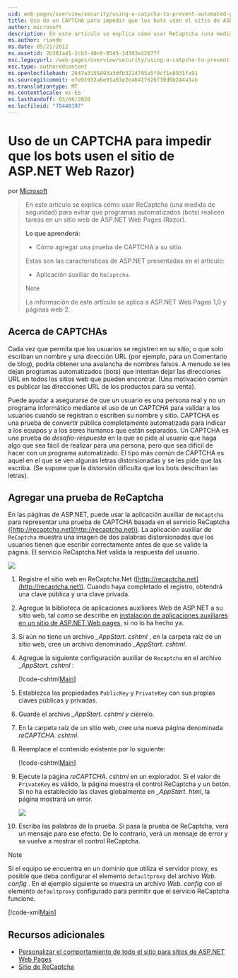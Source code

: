 ```yaml
---
uid: web-pages/overview/security/using-a-catpcha-to-prevent-automated-programs-bots-from-using-your-aspnet-web-site
title: Uso de un CAPTCHA para impedir que los bots usen el sitio de ASP.NET Web Razor) | Microsoft Docs
author: microsoft
description: En este artículo se explica cómo usar ReCaptcha (una medida de seguridad) para evitar que programas automatizados (bots) realicen tareas en una ASP.NET Web Pages (Razor)...
ms.author: riande
ms.date: 05/21/2012
ms.assetid: 2b381a41-2cb3-40c0-8545-1d393e22877f
msc.legacyurl: /web-pages/overview/security/using-a-catpcha-to-prevent-automated-programs-bots-from-using-your-aspnet-web-site
msc.type: authoredcontent
ms.openlocfilehash: 2647a3155893a3dfb3214795a5f9cf1e8931fa91
ms.sourcegitcommit: e7e91932a6e91a63e2e46417626f39d6b244a3ab
ms.translationtype: MT
ms.contentlocale: es-ES
ms.lasthandoff: 03/06/2020
ms.locfileid: "78440197"
---
```

# <a name="using-a-captcha-to-prevent-bots-from-using-your-aspnet-web-razor-site"></a>Uso de un CAPTCHA para impedir que los bots usen el sitio de ASP.NET Web Razor)

por [Microsoft](https://github.com/microsoft)

> En este artículo se explica cómo usar ReCaptcha (una medida de seguridad) para evitar que programas automatizados (bots) realicen tareas en un sitio web de ASP.NET Web Pages (Razor).
> 
> **Lo que aprenderá:** 
> 
> - Cómo agregar una prueba de CAPTCHA a su sitio.
> 
> Estas son las características de ASP.NET presentadas en el artículo:
> 
> - Aplicación auxiliar de `ReCaptcha`.
> 
> > [!NOTE]
> > La información de este artículo se aplica a ASP.NET Web Pages 1,0 y páginas web 2.

## <a name="about-captchas"></a>Acerca de CAPTCHAs

Cada vez que permita que los usuarios se registren en su sitio, o que solo escriban un nombre y una dirección URL (por ejemplo, para un Comentario de blog), podría obtener una avalancha de nombres falsos. A menudo se les dejan programas automatizados (bots) que intentan dejar las direcciones URL en todos los sitios web que pueden encontrar. (Una motivación común es publicar las direcciones URL de los productos para su venta).

Puede ayudar a asegurarse de que un usuario es una persona real y no un programa informático mediante el uso de un *CAPTCHA* para validar a los usuarios cuando se registran o escriben su nombre y sitio. CAPTCHA es una prueba de convertir pública completamente automatizada para indicar a los equipos y a los seres humanos que están separados. Un CAPTCHA es una prueba de *desafío-respuesta* en la que se pide al usuario que haga algo que sea fácil de realizar para una persona, pero que sea difícil de hacer con un programa automatizado. El tipo más común de CAPTCHA es aquel en el que se ven algunas letras distorsionadas y se les pide que las escriba. (Se supone que la distorsión dificulta que los bots descifran las letras).

## <a name="adding-a-recaptcha-test"></a>Agregar una prueba de ReCaptcha

En las páginas de ASP.NET, puede usar la aplicación auxiliar de `ReCaptcha` para representar una prueba de CAPTCHA basada en el servicio ReCaptcha ([http://recaptcha.net](http://recaptcha.net)). La aplicación auxiliar de `ReCaptcha` muestra una imagen de dos palabras distorsionadas que los usuarios tienen que escribir correctamente antes de que se valide la página. El servicio ReCaptcha.Net valida la respuesta del usuario.

![](using-a-catpcha-to-prevent-automated-programs-bots-from-using-your-aspnet-web-site/_static/image1.jpg)

1. Registre el sitio web en ReCaptcha.Net ([http://recaptcha.net](http://recaptcha.net)). Cuando haya completado el registro, obtendrá una clave pública y una clave privada.
2. Agregue la biblioteca de aplicaciones auxiliares Web de ASP.NET a su sitio web, tal como se describe en [instalación de aplicaciones auxiliares en un sitio de ASP.NET Web pages](https://go.microsoft.com/fwlink/?LinkId=252372), si no lo ha hecho ya.
3. Si aún no tiene un archivo *\_AppStart. cshtml* , en la carpeta raíz de un sitio web, cree un archivo denominado *\_AppStart. cshtml*.
4. Agregue la siguiente configuración auxiliar de `Recaptcha` en el archivo *\_AppStart. cshtml* : 

    [!code-cshtml[Main](using-a-catpcha-to-prevent-automated-programs-bots-from-using-your-aspnet-web-site/samples/sample1.cshtml?highlight=6-7)]
5. Establezca las propiedades `PublicKey` y `PrivateKey` con sus propias claves públicas y privadas.
6. Guarde el archivo *\_AppStart. cshtml* y ciérrelo.
7. En la carpeta raíz de un sitio web, cree una nueva página denominada *reCAPTCHA. cshtml*.
8. Reemplace el contenido existente por lo siguiente: 

    [!code-cshtml[Main](using-a-catpcha-to-prevent-automated-programs-bots-from-using-your-aspnet-web-site/samples/sample2.cshtml)]
9. Ejecute la página *reCAPTCHA. cshtml* en un explorador. Si el valor de `PrivateKey` es válido, la página muestra el control ReCaptcha y un botón. Si no ha establecido las claves globalmente en *\_AppStart. html*, la página mostrará un error. 

    ![](using-a-catpcha-to-prevent-automated-programs-bots-from-using-your-aspnet-web-site/_static/image1.png)
10. Escriba las palabras de la prueba. Si pasa la prueba de ReCaptcha, verá un mensaje para ese efecto. De lo contrario, verá un mensaje de error y se vuelve a mostrar el control ReCaptcha.

> [!NOTE]
> Si el equipo se encuentra en un dominio que utiliza el servidor proxy, es posible que deba configurar el elemento `defaultproxy` del archivo *Web. config* . En el ejemplo siguiente se muestra un archivo *Web. config* con el elemento `defaultproxy` configurado para permitir que el servicio ReCaptcha funcione.
> 
> [!code-xml[Main](using-a-catpcha-to-prevent-automated-programs-bots-from-using-your-aspnet-web-site/samples/sample3.xml)]

<a id="Additional_Resources"></a>
## <a name="additional-resources"></a>Recursos adicionales

- [Personalizar el comportamiento de todo el sitio para sitios de ASP.NET Web Pages](https://go.microsoft.com/fwlink/?LinkId=202906)
- [Sitio de ReCaptcha](https://www.google.com/recaptcha)
